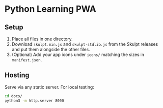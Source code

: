 # Python Learning PWA

## Setup
1. Place all files in one directory.
2. Download `skulpt.min.js` and `skulpt-stdlib.js` from the Skulpt releases and put them alongside the other files.
3. (Optional) Add your app icons under `icons/` matching the sizes in `manifest.json`.

## Hosting
Serve via any static server. For local testing:
```bash
cd docs/
python3 -m http.server 8000
